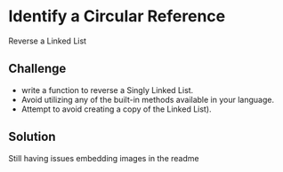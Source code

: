 # Identify a Circular Reference
<!-- Short summary or background information -->
Reverse a Linked List

## Challenge
- write a function to reverse a Singly Linked List. 
- Avoid utilizing any of the built-in methods available in your language.
- Attempt to avoid creating a copy of the Linked List).

## Solution
<!-- Embedded whiteboard image -->
Still having issues embedding images in the readme